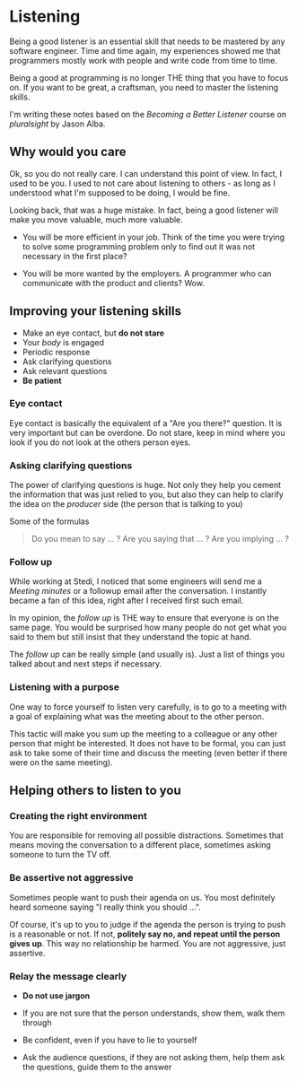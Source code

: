 # Listening

Being a good listener is an essential skill that needs to be mastered by any software engineer. Time and time again, my experiences showed me that programmers mostly work with people and write code from time to time.

Being a good at programming is no longer THE thing that you have to focus on.
If you want to be great, a craftsman, you need to master the listening skills.

I'm writing these notes based on the _Becoming a Better Listener_ course on _pluralsight_ by Jason Alba.

## Why would you care

Ok, so you do not really care. I can understand this point of view.
In fact, I used to be you. I used to not care about listening to others - as long as I understood what I'm supposed to be doing, I would be fine.

Looking back, that was a huge mistake. In fact, being a good listener will make you move valuable, much more valuable.

- You will be more efficient in your job. Think of the time you were trying to solve some programming problem only to find out it was not necessary in the first place?

- You will be more wanted by the employers. A programmer who can communicate with the product and clients? Wow.

## Improving your listening skills

- Make an eye contact, but **do not stare**
- Your _body_ is engaged
- Periodic response
- Ask clarifying questions
- Ask relevant questions
- **Be patient**

### Eye contact

Eye contact is basically the equivalent of a "Are you there?" question.
It is very important but can be overdone. Do not stare, keep in mind where you look if you do not look at the others person eyes.

### Asking clarifying questions

The power of clarifying questions is huge. Not only they help you cement the information that was just relied to you, but also they can help to clarify the idea on the _producer_ side (the person that is talking to you)

Some of the formulas

> Do you mean to say ... ?
> Are you saying that ... ?
> Are you implying ... ?

### Follow up

While working at Stedi, I noticed that some engineers will send me a _Meeting minutes_ or a followup email after the conversation.
I instantly became a fan of this idea, right after I received first such email.

In my opinion, the _follow up_ is THE way to ensure that everyone is on the same page. You would be surprised how many people do not get what you said to them but still insist that they understand the topic at hand.

The _follow up_ can be really simple (and usually is). Just a list of things you talked about and next steps if necessary.

### Listening with a purpose

One way to force yourself to listen very carefully, is to go to a meeting with a goal of explaining what was the meeting about to the other person.

This tactic will make you sum up the meeting to a colleague or any other person that might be interested. It does not have to be formal, you can just ask to take some of their time and discuss the meeting (even better if there were on the same meeting).

## Helping others to listen to you

### Creating the right environment

You are responsible for removing all possible distractions. Sometimes that means
moving the conversation to a different place, sometimes asking someone to turn the TV off.

### Be assertive not aggressive

Sometimes people want to push their agenda on us. You most definitely heard someone saying "I really think you should ...".

Of course, it's up to you to judge if the agenda the person is trying to push is a reasonable or not. If not, **politely say no, and repeat until the person gives up**. This way no relationship be harmed. You are not aggressive, just assertive.

### Relay the message clearly

- **Do not use jargon**

- If you are not sure that the person understands, show them, walk them through

- Be confident, even if you have to lie to yourself

- Ask the audience questions, if they are not asking them, help them ask the questions, guide them to the answer
